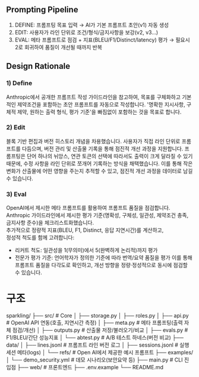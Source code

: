 ## Prompting Pipeline
1) DEFINE: 프롬프팅 목표 입력 → AI가 기본 프롬프트 초안(v1) 자동 생성
2) EDIT: 사용자가 라인 단위로 조건/형식/금지사항을 보강(v2, v3…)
3) EVAL: 메타 프롬프트로 점검 + 지표(BLEU/F1/Distinct/latency) 평가
→ 필요시 2로 회귀하여 품질이 개선될 때까지 반복

## Design Rationale
### 1) Define
Anthropic에서 공개한 프롬프트 작성 가이드라인을 참고하여, 목표를 구체화하고 기본적인 제약조건을 포함하는 초안 프롬프트를 자동으로 작성합니다.
'명확한 지시사항, 구체적 제약, 원하는 출력 형식, 평가 기준'을 빠짐없이 포함하는 것을 목표로 합니다.

### 2) Edit
블록 기반 편집과 버전 히스토리 개념을 차용했습니다. 사용자가 직접 라인 단위로 프롬프트를 다듬으며, 버전 관리 및 산출물 기록을 통해 점진적 개선 과정을 지원합니다.
프롬프팅은 단어 하나의 뉘앙스, 연관 토큰의 선택에 따라서도 출력이 크게 달라질 수 있기 때문에, 수정 사항을 라인 단위로 쪼개어 기록하는 방식을 채택했습니다. 이를 통해 작은 변화가 산출물에 어떤 영향을 주는지 추적할 수 있고, 점진적 개선 과정을 데이터로 남길 수 있습니다.  

### 3) Eval  
OpenAI에서 제시한 메타 프롬프트를 활용하여 프롬프트 품질을 점검합니다.  
Anthropic 가이드라인에서 제시한 평가 기준(명확성, 구체성, 일관성, 제약조건 충족, 금지사항 준수)을 체크리스트화했습니다.  
추가적으로 정량적 지표(BLEU, F1, Distinct, 응답 지연시간)를 계산하고,  
정성적 척도를 함께 고려합니다:
- 리커트 척도: 일관성을 1(무의미)에서 5(완벽하게 논리적)까지 평가
- 전문가 평가 기준: 언어학자가 정의한 기준에 따라 번역/요약 품질을 평가 
이를 통해 프롬프트 품질을 다각도로 확인하고, 개선 방향을 정량·정성적으로 동시에 점검할 수 있습니다.


# 구조

sparkling/
├── src/                  # Core
│   ├── storage.py
│   ├── roles.py
│   ├── api.py            # OpenAI API 연동(호출, 지연시간 측정)
│   ├── meta.py           # 메타 프롬프팅(출력 자체 점검/개선)
│   ├── outputs.py        # 산출물 저장/불러오기/비교
│   ├── evals.py          # F1/BLEU/간단 성능지표
│   └── abtest.py         # A/B 테스트 하네스(버전 비교)
├── data/
│   ├── lines.jsonl       # 프롬프트 라인 버전 로그
│   ├── sessions.jsonl    # 실행 세션 메타(logs)
│   └── refs/             # Open AI에서 제공한 예시 프롬프트
├── examples/
│   └── demo_security.yml # 데모 시나리오(보안요약 등)
├── main.py               # CLI 진입점
├── web/                  # 프론트엔드 
├── .env.example
└── README.md
